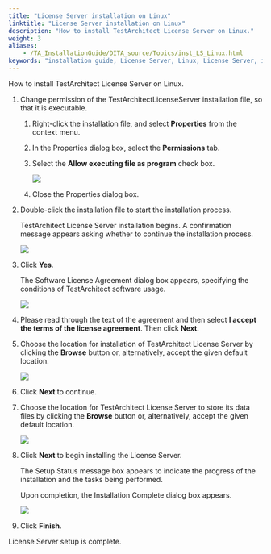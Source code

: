 ```yaml
--- 
title: "License Server installation on Linux"
linktitle: "License Server installation on Linux"
description: "How to install TestArchitect License Server on Linux."
weight: 3
aliases: 
    - /TA_InstallationGuide/DITA_source/Topics/inst_LS_Linux.html
keywords: "installation guide, License Server, Linux, License Server, installation guide, Linux"
---
```


How to install TestArchitect License Server on Linux.

1.  Change permission of the TestArchitectLicenseServer installation file, so that it is executable.

    1.  Right-click the installation file, and select **Properties** from the context menu.

    2.  In the Properties dialog box, select the **Permissions** tab.

    3.  Select the **Allow executing file as program** check box.

        ![](/images/TA_InstallationGuide/DITA_source/Images/install_LS_Linux_1.png)

    4.  Close the Properties dialog box.

2.  Double-click the installation file to start the installation process.

    TestArchitect License Server installation begins. A confirmation message appears asking whether to continue the installation process.

    ![](/images/TA_InstallationGuide/DITA_source/Images/install_LS_Linux_2.png)

3.  Click **Yes**.

    The Software License Agreement dialog box appears, specifying the conditions of TestArchitect software usage.

    ![](/images/TA_InstallationGuide/DITA_source/Images/install_LS_Linux_3.png)

4.  Please read through the text of the agreement and then select **I accept the terms of the license agreement**. Then click **Next**.

5.  Choose the location for installation of TestArchitect License Server by clicking the **Browse** button or, alternatively, accept the given default location.

    ![](/images/TA_InstallationGuide/DITA_source/Images/install_LS_Linux_4.png)

6.  Click **Next** to continue.

7.  Choose the location for TestArchitect License Server to store its data files by clicking the **Browse** button or, alternatively, accept the given default location.

    ![](/images/TA_InstallationGuide/DITA_source/Images/install_LS_Linux_5.png)

8.  Click **Next** to begin installing the License Server.

    The Setup Status message box appears to indicate the progress of the installation and the tasks being performed.

    Upon completion, the Installation Complete dialog box appears.

    ![](/images/TA_InstallationGuide/DITA_source/Images/install_LS_Linux_7.png)

9.  Click **Finish**.


License Server setup is complete.


